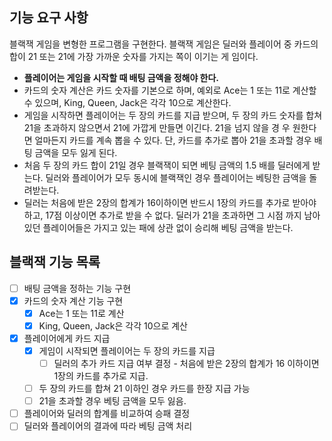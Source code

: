 ## 기능 요구 사항

블랙잭 게임을 변형한 프로그램을 구현한다. 블랙잭 게임은 딜러와 플레이어 중 카드의 합이 21 또는 21에 가장 가까운 숫자를 가지는 쪽이 이기는 게 임이다.

- **플레이어는 게임을 시작할 때 배팅 금액을 정해야 한다.**
- 카드의 숫자 계산은 카드 숫자를 기본으로 하며, 예외로 Ace는 1 또는 11로 계산할 수 있으며, King, Queen, Jack은 각각 10으로 계산한다.
- 게임을 시작하면 플레이어는 두 장의 카드를 지급 받으며, 두 장의 카드 숫자를 합쳐 21을 초과하지 않으면서 21에 가깝게 만들면 이긴다. 21을 넘지 않을 경 우 원한다면 얼마든지 카드를 계속 뽑을 수 있다. 단, 카드를 추가로 뽑아 21을 초과할 경우 배팅 금액을 모두 잃게 된다.
- 처음 두 장의 카드 합이 21일 경우 블랙잭이 되면 베팅 금액의 1.5 배를 딜러에게 받는다. 딜러와 플레이어가 모두 동시에 블랙잭인 경우 플레이어는 베팅한 금액을 돌려받는다.
- 딜러는 처음에 받은 2장의 합계가 16이하이면 반드시 1장의 카드를 추가로 받아야 하고, 17점 이상이면 추가로 받을 수 없다. 딜러가 21을 초과하면 그 시점 까지 남아 있던 플레이어들은 가지고 있는 패에 상관 없이 승리해 베팅 금액을 받는다.


## 블랙잭 기능 목록

- [ ]  배팅 금액을 정하는 기능 구현
- [x]  카드의 숫자 계산 기능 구현
    - [x] Ace는 1 또는 11로 계산
    - [x] King, Queen, Jack은 각각 10으로 계산
- [x]  플레이어에게 카드 지급
   - [x]  게임이 시작되면 플레이어는 두 장의 카드를 지급
      - [ ]  딜러의 추가 카드 지급 여부 결정 - 처음에 받은 2장의 합계가 16 이하이면 1장의 카드를 추가로 지급.
   - [ ]  두 장의 카드를 합쳐 21 이하인 경우 카드를 한장 지급 가능
   - [ ]  21을 초과할 경우 베팅 금액을 모두 잃음.
- [ ]  플레이어와 딜러의 합계를 비교하여 승패 결정
- [ ]  딜러와 플레이어의 결과에 따라 베팅 금액 처리
